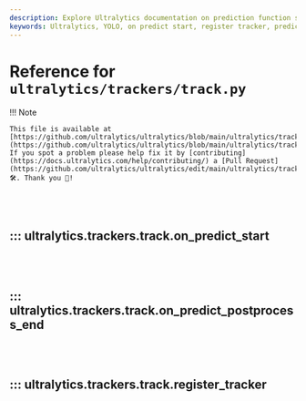 ```yaml
---
description: Explore Ultralytics documentation on prediction function starters & register trackers. Understand our code & its applications better.
keywords: Ultralytics, YOLO, on predict start, register tracker, prediction functions, documentation
---
```


# Reference for `ultralytics/trackers/track.py`

!!! Note

    This file is available at [https://github.com/ultralytics/ultralytics/blob/main/ultralytics/trackers/track.py](https://github.com/ultralytics/ultralytics/blob/main/ultralytics/trackers/track.py). If you spot a problem please help fix it by [contributing](https://docs.ultralytics.com/help/contributing/) a [Pull Request](https://github.com/ultralytics/ultralytics/edit/main/ultralytics/trackers/track.py) 🛠️. Thank you 🙏!

<br><br>

## ::: ultralytics.trackers.track.on_predict_start

<br><br>

## ::: ultralytics.trackers.track.on_predict_postprocess_end

<br><br>

## ::: ultralytics.trackers.track.register_tracker

<br><br>
